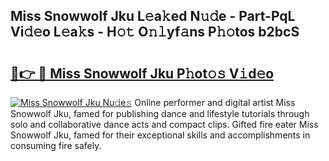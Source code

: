 ## Miss Snowwolf Jku L𝚎a𝚔ed N𝚞𝚍e - Part-PqL Vi𝚍𝚎o L𝚎a𝚔s - H𝚘𝚝 O𝚗𝚕yf𝚊ns P𝚑𝚘tos b2bcS

# <h2><a href="http://kf3ho00.oniu.top/?m=Miss+Snowwolf+Jku">🔗👉 🔴 Miss Snowwolf Jku P𝚑ot𝚘𝚜 V𝚒d𝚎o</a></h2>

[![Miss Snowwolf Jku Nu𝚍e𝚜](https://i.imgur.com/0qMVB7G.gif)](http://kf3ho00.oniu.top/?m=Miss+Snowwolf+Jku)
Online performer and digital artist Miss Snowwolf Jku, famed for publishing dance and lifestyle tutorials through solo and collaborative dance acts and compact clips. Gifted fire eater Miss Snowwolf Jku, famed for their exceptional skills and accomplishments in consuming fire safely.  
